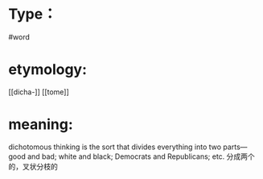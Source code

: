 # Type：
#word 
# etymology: 
[[dicha-]]
[[tome]]
# meaning: 
dichotomous thinking is the sort that divides everything into two parts—good and bad; white and black; Democrats and Republicans; etc.
分成两个的，叉状分枝的